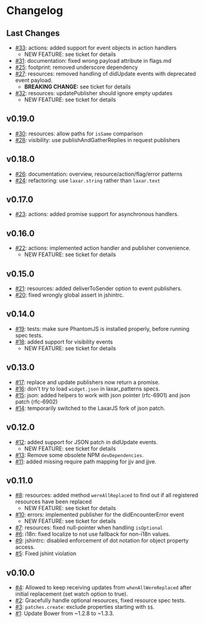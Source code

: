 # Changelog

## Last Changes

- [#33](https://github.com/LaxarJS/laxar_patterns/issues/33): actions: added support for event objects in action handlers
    + NEW FEATURE: see ticket for details
- [#31](https://github.com/LaxarJS/laxar_patterns/issues/31): documentation: fixed wrong payload attribute in flags.md
- [#25](https://github.com/LaxarJS/laxar_patterns/issues/25): footprint: removed underscore dependency
- [#27](https://github.com/LaxarJS/laxar_patterns/issues/27): resources: removed handling of didUpdate events with deprecated event payload.
    + **BREAKING CHANGE:** see ticket for details
- [#32](https://github.com/LaxarJS/laxar_patterns/issues/32): resources: updatePublisher should ignore empty updates
    + NEW FEATURE: see ticket for details


## v0.19.0

- [#30](https://github.com/LaxarJS/laxar_patterns/issues/30): resources: allow paths for `isSame` comparison
- [#28](https://github.com/LaxarJS/laxar_patterns/issues/28): visibility: use publishAndGatherReplies in request publishers


## v0.18.0

- [#26](https://github.com/LaxarJS/laxar_patterns/issues/26): documentation: overview, resource/action/flag/error patterns
- [#24](https://github.com/LaxarJS/laxar_patterns/issues/24): refactoring: use `laxar.string` rather than `laxar.text`


## v0.17.0

- [#23](https://github.com/LaxarJS/laxar_patterns/issues/23): actions: added promise support for asynchronous handlers.


## v0.16.0

- [#22](https://github.com/LaxarJS/laxar_patterns/issues/22): actions: implemented action handler and publisher convenience.
    + NEW FEATURE: see ticket for details


## v0.15.0

- [#21](https://github.com/LaxarJS/laxar_patterns/issues/21): resources: added deliverToSender option to event publishers.
- [#20](https://github.com/LaxarJS/laxar_patterns/issues/20): fixed wrongly global assert in jshintrc.


## v0.14.0

- [#19](https://github.com/LaxarJS/laxar_patterns/issues/19): tests: make sure PhantomJS is installed properly, before running spec tests.
- [#18](https://github.com/LaxarJS/laxar_patterns/issues/18): added support for visibility events
    + NEW FEATURE: see ticket for details


## v0.13.0

- [#17](https://github.com/LaxarJS/laxar_patterns/issues/17): replace and update publishers now return a promise.
- [#16](https://github.com/LaxarJS/laxar_patterns/issues/16): don't try to load `widget.json` in laxar_patterns specs.
- [#15](https://github.com/LaxarJS/laxar_patterns/issues/15): json: added helpers to work with json pointer (rfc-6901) and json patch (rfc-6902)
- [#14](https://github.com/LaxarJS/laxar_patterns/issues/14): temporarily switched to the LaxarJS fork of json patch.


## v0.12.0

- [#12](https://github.com/LaxarJS/laxar_patterns/issues/12): added support for JSON patch in didUpdate events.
    + NEW FEATURE: see ticket for details
- [#13](https://github.com/LaxarJS/laxar_patterns/issues/13): Remove some obsolete NPM `devDependencies`.
- [#11](https://github.com/LaxarJS/laxar_patterns/issues/11): added missing require path mapping for jjv and jjve.


## v0.11.0

- [#8](https://github.com/LaxarJS/laxar_patterns/issues/8): resources: added method `wereAllReplaced` to find out if all registered resources have been replaced
    + NEW FEATURE: see ticket for details
- [#10](https://github.com/LaxarJS/laxar_patterns/issues/10): errors: implemented publisher for the didEncounterError event
    + NEW FEATURE: see ticket for details
- [#7](https://github.com/LaxarJS/laxar_patterns/issues/7): resources: fixed null-pointer when handling `isOptional`
- [#6](https://github.com/LaxarJS/laxar_patterns/issues/6): i18n: fixed localize to not use fallback for non-i18n values.
- [#9](https://github.com/LaxarJS/laxar_patterns/issues/9): jshintrc: disabled enforcement of dot notation for object property access.
- [#5](https://github.com/LaxarJS/laxar_patterns/issues/5): Fixed jshint violation


## v0.10.0

- [#4](https://github.com/LaxarJS/laxar_patterns/issues/4): Allowed to keep receiving updates from `whenAllWereReplaced` after initial replacement (set watch option to true).
- [#2](https://github.com/LaxarJS/laxar_patterns/issues/2): Gracefully handle optional resources, fixed resource spec tests.
- [#3](https://github.com/LaxarJS/laxar_patterns/issues/3): `patches.create`: exclude properties starting with `$$`.
- [#1](https://github.com/LaxarJS/laxar_patterns/issues/1): Update Bower from ~1.2.8 to ~1.3.3.
